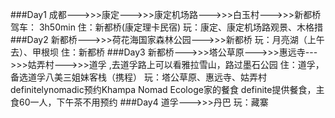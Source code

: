 ###Day1
    成都--->>>康定--->>>康定机场路--->>>白玉村--->>>新都桥
    驾车： 3h50min
    住：新都桥(康定理卡民宿)
    玩：康定、康定机场路观景、木格措
###Day2
    新都桥--->>>荷花海国家森林公园--->>>新都桥
    玩：月亮湖（上午去）、甲根坝
    住：新都桥
###Day3
    新都桥--->>>塔公草原--->>>惠远寺--->>>姑弄村--->>>道孚
    ,去道孚路上可以看雅拉雪山，路过墨石公园
    住：道孚，备选道孚八美三姐妹客栈（携程）
    玩：塔公草原、惠远寺、姑弄村 definitelynomadic预约Khampa Nomad Ecologe家的餐食
    definite提供餐食，主食60一人，下午茶不用预约
###Day4
    道孚--->>>丹巴
    玩：藏寨
    